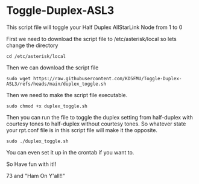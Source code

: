 # Toggle-Duplex-ASL3
This script file will toggle your Half Duplex AllStarLink Node from 1 to 0

First we need to download the script file to /etc/asterisk/local so lets change the directory
```
cd /etc/asterisk/local
```

Then we can download the script file
```
sudo wget https://raw.githubusercontent.com/KD5FMU/Toggle-Duplex-ASL3/refs/heads/main/duplex_toggle.sh
```
Then we need to make the script file executable.
```
sudo chmod +x duplex_toggle.sh
```
Then you can run the file to toggle the duplex setting from half-duplex with courtesy tones to half-duplex without courtesy tones. So whatever state your rpt.conf file is in this script file will make it the opposite.
```
sudo ./duplex_toggle.sh
```
You can even set it up in the crontab if you want to.

So Have fun with it!!

73 and "Ham On Y'all!!"

